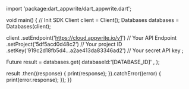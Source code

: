 import 'package:dart_appwrite/dart_appwrite.dart';

void main() { // Init SDK
  Client client = Client();
  Databases databases = Databases(client);

  client
    .setEndpoint('https://cloud.appwrite.io/v1') // Your API Endpoint
    .setProject('5df5acd0d48c2') // Your project ID
    .setKey('919c2d18fb5d4...a2ae413da83346ad2') // Your secret API key
  ;

  Future result = databases.get(
    databaseId:'[DATABASE_ID]' ,
  );

  result
    .then((response) {
      print(response);
    }).catchError((error) {
      print(error.response);
  });
}}